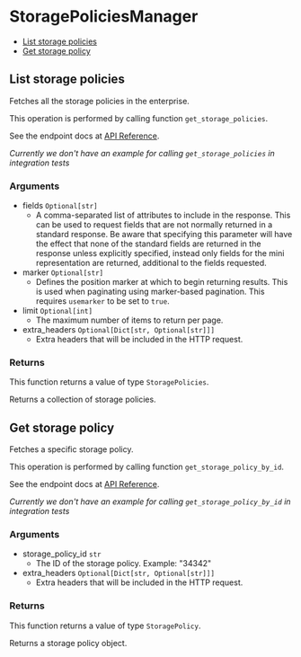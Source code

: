 # StoragePoliciesManager


- [List storage policies](#list-storage-policies)
- [Get storage policy](#get-storage-policy)

## List storage policies

Fetches all the storage policies in the enterprise.

This operation is performed by calling function `get_storage_policies`.

See the endpoint docs at
[API Reference](https://developer.box.com/reference/get-storage-policies/).

*Currently we don't have an example for calling `get_storage_policies` in integration tests*

### Arguments

- fields `Optional[str]`
  - A comma-separated list of attributes to include in the response. This can be used to request fields that are not normally returned in a standard response.  Be aware that specifying this parameter will have the effect that none of the standard fields are returned in the response unless explicitly specified, instead only fields for the mini representation are returned, additional to the fields requested.
- marker `Optional[str]`
  - Defines the position marker at which to begin returning results. This is used when paginating using marker-based pagination.  This requires `usemarker` to be set to `true`.
- limit `Optional[int]`
  - The maximum number of items to return per page.
- extra_headers `Optional[Dict[str, Optional[str]]]`
  - Extra headers that will be included in the HTTP request.


### Returns

This function returns a value of type `StoragePolicies`.

Returns a collection of storage policies.


## Get storage policy

Fetches a specific storage policy.

This operation is performed by calling function `get_storage_policy_by_id`.

See the endpoint docs at
[API Reference](https://developer.box.com/reference/get-storage-policies-id/).

*Currently we don't have an example for calling `get_storage_policy_by_id` in integration tests*

### Arguments

- storage_policy_id `str`
  - The ID of the storage policy. Example: "34342"
- extra_headers `Optional[Dict[str, Optional[str]]]`
  - Extra headers that will be included in the HTTP request.


### Returns

This function returns a value of type `StoragePolicy`.

Returns a storage policy object.


